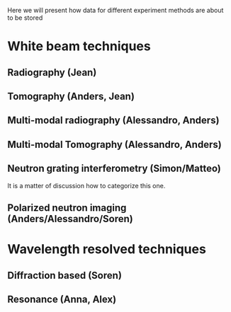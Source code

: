 Here we will present how data for different experiment methods are about to be stored

# White beam techniques

## Radiography (**Jean**)

## Tomography (**Anders**, Jean)

## Multi-modal radiography (**Alessandro**, Anders)

## Multi-modal Tomography (Alessandro, **Anders**)

## Neutron grating interferometry (Simon/Matteo)
It is a matter of discussion how to categorize this one.

## Polarized neutron imaging (**Anders**/Alessandro/Soren)

# Wavelength resolved techniques 

## Diffraction based (**Soren**)

## Resonance (**Anna**, Alex)



